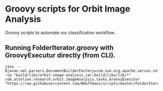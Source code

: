 # Groovy scripts for Orbit Image Analysis

Groovy scripts to automate our classification workflow.

## Running FolderIterator.groovy with GroovyExecutur directly (from CLI).

```
java  -Djavax.xml.parsers.DocumentBuilderFactory=com.sun.org.apache.xerces.internal.jaxp.DocumentBuilderFactoryImpl -cp "build/libs/orbit-image-analysis.jar;build/libs/lib/*" com.actelion.research.orbit.imageAnalysis.tasks.GroovyExecutor "https://raw.githubusercontent.com/WHaffmans/scripts/master/FolderIterator.groovy"
```



